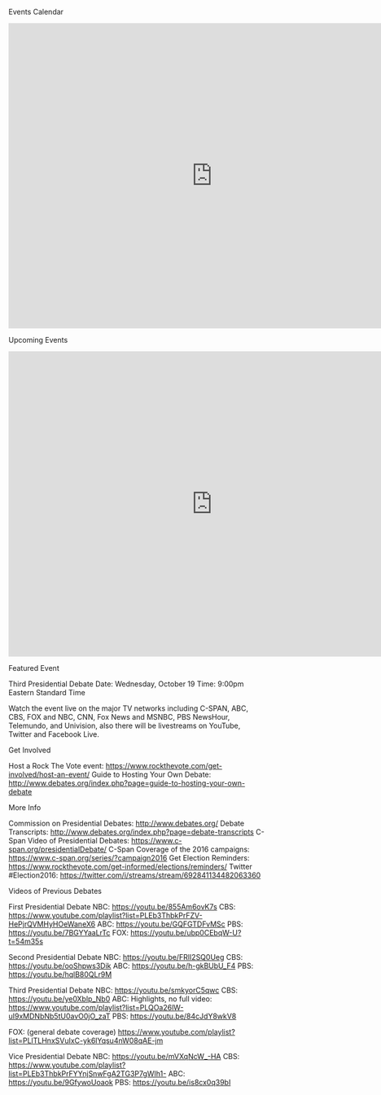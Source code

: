 
Events Calendar

<div class="eventCalendar">
  <iframe src="https://calendar.google.com/calendar/embed?src=8d3fc8l9g04n7r9im45fsn08ak%40group.calendar.google.com&ctz=America/New_York" style="border: 0" width="800" height="600" frameborder="0" scrolling="no"></iframe>
</div>
<!-- end eventCalendar -->


Upcoming Events
<div class="eventCalendar agenda">
  <iframe src="https://calendar.google.com/calendar/embed?mode=AGENDA&amp;height=600&amp;wkst=1&amp;hl=en&amp;bgcolor=%23FFFFFF&amp;src=8d3fc8l9g04n7r9im45fsn08ak%40group.calendar.google.com&amp;color=%238D6F47&amp;ctz=America%2FNew_York" style="border-width:0" width="800" height="600" frameborder="0" scrolling="no"></iframe>
</div>

Featured Event

Third Presidential Debate
Date: Wednesday, October 19
Time: 9:00pm Eastern Standard Time

Watch the event live on the major TV networks including C-SPAN, ABC, CBS, FOX and NBC, CNN, Fox News and MSNBC, PBS NewsHour, Telemundo, and Univision, also there will be livestreams on YouTube, Twitter and Facebook Live.



Get Involved

Host a Rock The Vote event: https://www.rockthevote.com/get-involved/host-an-event/
Guide to Hosting Your Own Debate: http://www.debates.org/index.php?page=guide-to-hosting-your-own-debate

More Info

Commission on Presidential Debates: http://www.debates.org/
Debate Transcripts: http://www.debates.org/index.php?page=debate-transcripts
C-Span Video of Presidential Debates: https://www.c-span.org/presidentialDebate/
C-Span Coverage of the 2016 campaigns: https://www.c-span.org/series/?campaign2016
Get Election Reminders: https://www.rockthevote.com/get-informed/elections/reminders/
Twitter #Election2016: https://twitter.com/i/streams/stream/692841134482063360


Videos of Previous Debates

First Presidential Debate
  NBC: https://youtu.be/855Am6ovK7s
  CBS: https://www.youtube.com/playlist?list=PLEb3ThbkPrFZV-HePjrQVMHyHOeWaneX6
  ABC: https://youtu.be/GQFGTDFvMSc
  PBS: https://youtu.be/7BGYYaaLrTc
  FOX: https://youtu.be/ubp0CEbqW-U?t=54m35s
  
Second Presidential Debate
  NBC: https://youtu.be/FRlI2SQ0Ueg
  CBS: https://youtu.be/ooShpws3Dik
  ABC: https://youtu.be/h-gkBUbU_F4
  PBS: https://youtu.be/hqlB80QLr9M
  
  
Third Presidential Debate
  NBC: https://youtu.be/smkyorC5qwc
  CBS: https://youtu.be/ye0Xblp_Nb0
  ABC: Highlights, no full video: https://www.youtube.com/playlist?list=PLQOa26lW-uI9xMDNbNb5tU0avO0jO_zaT
  PBS: https://youtu.be/84cJdY8wkV8
  
  FOX: (general debate coverage) https://www.youtube.com/playlist?list=PLlTLHnxSVuIxC-yk6lYqsu4nW08qAE-jm  
  
Vice Presidential Debate
  NBC: https://youtu.be/mVXqNcW_-HA
  CBS: https://www.youtube.com/playlist?list=PLEb3ThbkPrFYYnjSnwFgA2TG3P7gWIh1-
  ABC: https://youtu.be/9GfywoUoaok
  PBS: https://youtu.be/is8cx0q39bI
  


